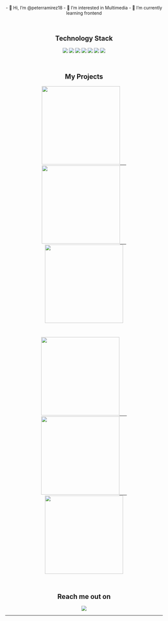 



<p align="center"> </p align="center">
<!-- <img src="https://github.com/ritik307/ritik307/blob/main/images/newbg(1).png" /> -->

<p align="center">
- 👋 Hi, I’m @peterramirez18
- 👀 I’m interested in Multimedia
- 🌱 I’m currently learning frontend
</p>

<br>

<h2 align="center">Technology Stack</h2>

<p align="center">

<img src="https://img.shields.io/badge/-HTML5-E34F26?style=flat-square&logo=html5&logoColor=white"/>
<img src="https://img.shields.io/badge/-CSS3-1572B6?style=flat-square&logo=css3"/>
<img src="https://img.shields.io/badge/-Bootstrap-563D7C?style=flat-square&logo=bootstrap"/>
<img src="https://img.shields.io/badge/-Heroku-430098?style=flat-square&logo=heroku"/>
<img src="https://img.shields.io/badge/-React-black?style=flat-square&logo=react"/>
<img src="https://img.shields.io/badge/-Git-black?style=flat-square&logo=git"/>
<img src="https://img.shields.io/badge/-GitHub-black?style=flat-square&logo=github"/>
</p>

<br>

<h2 align="center">My Projects</h2>

<p align="center">
 <a href="https://peterramirez18.github.io/NFT-Gollect-Art/">
  <img src="https://i.postimg.cc/brHP49j3/NFT-Gollect-ART.png" target="_blank" width="250"/>&nbsp &nbsp &nbsp
 </a>
 <a href="https://testimonials-grid-section-main-ashy-seven.vercel.app/">
  <img src="https://i.postimg.cc/25GhpwMy/Testimonials-Grid.png" target="_blank" width="250"/>&nbsp &nbsp &nbsp
 </a>
 <a href="https://timetrackingdashboard.herokuapp.com/">
  <img src="https://i.postimg.cc/sDcBwRHW/Time-Tracking-Dashboard.png" target="_blank" width="250"/>
 </a>
</p>

<br>

<p align="center">
 <a href="https://sunnyside-agency.herokuapp.com/">
  <img src="https://i.postimg.cc/bN8qvCHN/Sunnyside-Agency.png" target="_blank" width="250"/> &nbsp &nbsp &nbsp
 </a>
 <a href="https://peterramirez18.github.io/Furtur-Lading-Page/">
  <img src="https://i.postimg.cc/HLN4dvK6/Furtur-Landing-Page.png" target="_blank" width="250"/> &nbsp &nbsp &nbsp
 </a>
 <a href="https://peterramirez18.github.io/Order-summary-component/">
  <img src="https://i.postimg.cc/d0bxSs8B/Order-summary-component.png" target="_blank" width="250"/> 
 </a>
</p>

<br>

<h2 align="center">Reach me out on</h2>

<p align="center">
<a href="https://twitter.com/peterramirez_18">
 <img src="https://img.shields.io/twitter/url?label=peterramirez_18&style=social&url=https%3A%2F%2Ftwitter.com%2Fpeterramirez_18"/>
</a>
</p>


<hr>


